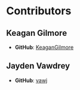# Contributors

## Keagan Gilmore
- **GitHub**: [KeaganGilmore](https://github.com/KeaganGilmore)

## Jayden Vawdrey
- **GitHub**: [vawj](https://github.com/vawj)
